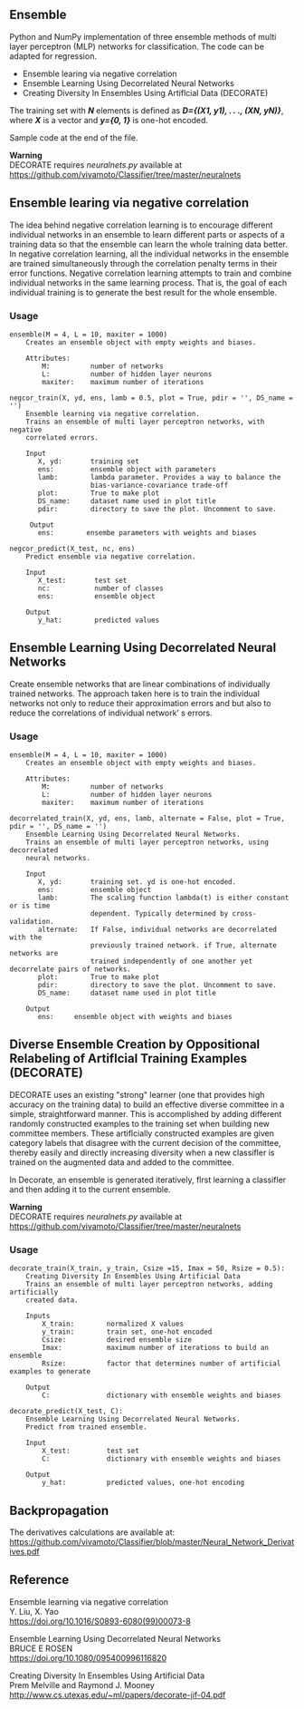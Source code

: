 ## Ensemble
Python and NumPy implementation of three ensemble methods of multi layer perceptron (MLP) networks for classification. The code can be adapted for regression.

- Ensemble learing via negative correlation
- Ensemble Learning Using Decorrelated Neural Networks
- Creating Diversity In Ensembles Using Artiflcial Data (DECORATE)

The training set with ***N*** elements is defined as ***D={(X1, y1), . . ., (XN, yN)}***, where ***X*** is a vector and ***y={0, 1}*** is one-hot encoded.

Sample code at the end of the file.

**Warning**  
DECORATE requires *neuralnets.py* available at https://github.com/vivamoto/Classifier/tree/master/neuralnets

## Ensemble learing via negative correlation
The idea behind negative correlation learning is to encourage different individual networks in an ensemble to learn different parts or aspects of a training data so that the ensemble can learn the whole training data better. In negative correlation learning, all the individual networks in the ensemble are trained simultaneously through the correlation penalty terms in their error functions. Negative correlation learning attempts to train and combine individual networks in the same learning process. That is, the goal of each individual training is to generate the best result for the whole ensemble. 

### Usage
```
ensemble(M = 4, L = 10, maxiter = 1000)
    Creates an ensemble object with empty weights and biases.
    
    Attributes:
        M:          number of networks
        L:          number of hidden layer neurons
        maxiter:    maximum number of iterations
        
negcor_train(X, yd, ens, lamb = 0.5, plot = True, pdir = '', DS_name = '')
    Ensemble learning via negative correlation.
    Trains an ensemble of multi layer perceptron networks, with negative
    correlated errors.

    Input
       X, yd:       training set
       ens:         ensemble object with parameters
       lamb:        lambda parameter. Provides a way to balance the
                    bias-variance-covariance trade-off
       plot:        True to make plot
       DS_name:     dataset name used in plot title
       pdir:        directory to save the plot. Uncomment to save.

     Output
       ens:        ensembe parameters with weights and biases

negcor_predict(X_test, nc, ens)
    Predict ensemble via negative correlation.
     
    Input
       X_test:       test set
       nc:           number of classes
       ens:          ensemble object
    
    Output
       y_hat:        predicted values
```
## Ensemble Learning Using Decorrelated Neural Networks  
Create ensemble networks that are linear combinations of individually trained networks. The approach taken here is to train the individual networks not only to reduce their approximation errors and but also to reduce the correlations of individual network’ s errors.
### Usage
```
ensemble(M = 4, L = 10, maxiter = 1000)
    Creates an ensemble object with empty weights and biases.
    
    Attributes:
        M:          number of networks
        L:          number of hidden layer neurons
        maxiter:    maximum number of iterations

decorrelated_train(X, yd, ens, lamb, alternate = False, plot = True, pdir = '', DS_name = '')
    Ensemble Learning Using Decorrelated Neural Networks.
    Trains an ensemble of multi layer perceptron networks, using decorrelated
    neural networks.
    
    Input
       X, yd:       training set. yd is one-hot encoded.
       ens:         ensemble object
       lamb:        The scaling function lambda(t) is either constant or is time
                    dependent. Typically determined by cross-validation.
       alternate:   If False, individual networks are decorrelated with the
                    previously trained network. if True, alternate networks are
                    trained independently of one another yet decorrelate pairs of networks.
       plot:        True to make plot
       pdir:        directory to save the plot. Uncomment to save.
       DS_name:     dataset name used in plot title

    Output
       ens:     ensemble object with weights and biases
```

## Diverse Ensemble Creation by Oppositional Relabeling of Artiflcial Training Examples (DECORATE)
DECORATE uses an existing "strong" learner (one that provides high accuracy on the training data) to build an effective diverse committee in a simple, straightforward manner. This is accomplished by adding different randomly constructed examples to the training set when building new committee members. These artiflcially constructed examples are given category labels that disagree with the current decision of the committee, thereby easily and directly increasing diversity when a new classifler is trained on the augmented data and added to the committee.

In Decorate, an ensemble is generated iteratively, flrst learning a classifler and then adding it to the current ensemble. 

**Warning**  
DECORATE requires *neuralnets.py* available at https://github.com/vivamoto/Classifier/tree/master/neuralnets

### Usage
```
decorate_train(X_train, y_train, Csize =15, Imax = 50, Rsize = 0.5):
    Creating Diversity In Ensembles Using Artificial Data
    Trains an ensemble of multi layer perceptron networks, adding artificially
    created data.

    Inputs
        X_train:        normalized X values
        y_train:        train set, one-hot encoded
        Csize:          desired ensemble size
        Imax:           maximum number of iterations to build an ensemble
        Rsize:          factor that determines number of artificial examples to generate

    Output
        C:              dictionary with ensemble weights and biases

decorate_predict(X_test, C):
    Ensemble Learning Using Decorrelated Neural Networks.
    Predict from trained ensemble.
    
    Input
        X_test:         test set
        C:              dictionary with ensemble weights and biases
    
    Output
        y_hat:          predicted values, one-hot encoding        
```

## Backpropagation
The derivatives calculations are available at:  
https://github.com/vivamoto/Classifier/blob/master/Neural_Network_Derivatives.pdf
## Reference
Ensemble learning via negative correlation  
Y. Liu, X. Yao  
https://doi.org/10.1016/S0893-6080(99)00073-8

Ensemble Learning Using Decorrelated Neural Networks  
BRUCE E ROSEN  
https://doi.org/10.1080/095400996116820

Creating Diversity In Ensembles Using Artificial Data  
Prem Melville and Raymond J. Mooney  
http://www.cs.utexas.edu/~ml/papers/decorate-jif-04.pdf
